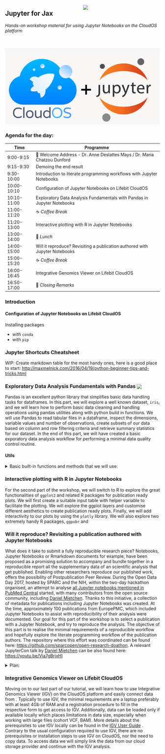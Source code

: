<p align="center">
  <img src="https://static.wixstatic.com/media/b34882_b300f090387248599125482b6750206c.jpg"  width="250" align="right" >
</p>

## Jupyter for Jax
*Hands-on workshop material for using Jupyter Notebooks on the CloudOS platform*
<br/><br/><br/>

![](img/cloudos_x_jupy.png)

### Agenda for the day:

| Time        | Programme       |
| ----------- | --------------------------------------------------------------------------- |
| 9:00-9:15   | :wave: Welcome Address - Dr. Anne Deslattes Mays / Dr. Maria Chatzou Dunford       |
| 9:15-9:30   | Demoing the end result                                                      |
| 9:30-10:00  | Introduction to literate programming workflows with Jupyter Notebooks       |
| 10:00-10:10 | Configuration of Jupyter Notebooks on Lifebit CloudOS                       |
| 10:10-11:00 | Exploratory Data Analysis Fundamentals with Pandas in Jupyter Notebooks     |
| 11:00-11:20 | :coffee: _Coffee Break_                                                              |
| 11:20-13:00 | Interactive plotting with R in Jupyter Notebooks                            |
| 13:00-14:00 | :bento: _Lunch_                                                                     |
| 14:00-15:00 | Will it reproduce? Revisiting a publication authored with Jupyter Notebooks |
| 15:00-15:20 | :coffee: _Coffee Break_                                                              |
| 16:00-16:45 | Integrative Genomics Viewer on Lifebit CloudOS                              |
| 16:50-17:00 | :wave: _Closing Remarks_                                                           |



### Introduction

#### Configuration of Jupyter Notebooks on Lifebit CloudOS

Installing packages
- with `conda`
- with `pip`


### Jupyter Shortcuts Cheatsheet

WIP: Create markdown table for the most handy ones, here is a good place to start: http://maxmelnick.com/2016/04/19/python-beginner-tips-and-tricks.html


### Exploratory Data Analysis Fundamentals with Pandas   <img src="https://pythonawesome.com/content/images/2018/05/pandas-logo.png"  width="80" align="center" >

Pandas is an excellent python library that simplifies basic data handling tasks for dataframes. In this part, we will explore a well known dataset, `iris`, and we will learn how to perform basic data cleaning and handling operations using pandas utilities along with python build in functions. We will use Pandas to read tabular files in a dataframe, inspect the dimensions, variable values and number of observations, create subsets of our data based on column and row filtering criteria and retrieve summary statistics for our dataset. In the end of this part, we will have created a basic exporatory data analysis workflow for performing a minimal data quality control routine.


#### Utils



<details>
<summary>
Basic built-in functions and methods that we will use:
</summary>

- `.type()`
- `.describe()`
- `.shape()`
- `.DataFrame()`

</details>



### Interactive plotting with R in Jupyter Notebooks

For the second part of the workshop, we will switch to R to explore the great functionalities of `ggplot2` and related R packages for publication ready plots. We will first create a suitable input table with helper variable to facilitate the plotting. We will explore the ggplot layers and customise different aesthetics to  create publication ready plots. Finally, we will add interactivity to our plots by using the `plotly` library. We will also explore two extremely handy R packages, `ggpubr` and 



### Will it reproduce? Revisiting a publication authored with Jupyter Notebooks

What does it take to submit a fully reproducible research piece? Notebooks, Jupyter Notebooks or Rmarkdown documents for example, have been proposed as a promising solution to accompany and bundle together in a reproducible report all the supplementary data of an scientific analysis that get published. Enabling other researchers reproduce our published work, offers the possibility of Postpublication Peer Review. During the Open Data Day 2017, hosted by SPARC and the NIH, within the two-day hackathon organised, an attempt to analyse [all Jupyter notebooks mentioned in PubMed Central](https://github.com/sparcopen/open-research-doathon/issues/25) started, with many contributors from the open source community, including [Daniel Mietchen](https://github.com/Daniel-Mietchen). Thanks to this initiative, a collection of metadata for publications including Jupyter Notebooks was created. At the time, approximately 100 publications from EuropePMC, which included Jupyter Notebooks to assist with reproducibility of their analysis were documented. Our goal for this part of the workshop is to select a publication with a Jupyter Notebook, and try to reproduce the analysis. The objective of this part is to realise the minimal requirements of a reproducible workflow and hopefully explore the literate programming workflow of the publication authors. The repository where this effort was coordinated can be found here: https://github.com/sparcopen/open-research-doathon. A relevant JupyterCon talk by [Daniel Mietchen](https://github.com/Daniel-Mietchen) can be also found here: https://youtu.be/Via7gBrjxHI


<details>
<summary>
Plan:
</summary>

- Find the repository of the publication with the accomodating Jupyter Notebook
- Go to our CloudOS Jupyter Notebook session and `git clone` the repository
- Launch the `.ipynb` file and start exploring
- Troubleshoot as needed and note difficulties in reproducing the analysis
- Make an issue and file the problems we have noticed

</details>

### Integrative Genomics Viewer on Lifebit CloudOS  

Moving on to our last part of our tutorial, we will learn how to use Integrative Genomics Viewer (IGV) on the CloudOS platform and easily connect data from . Typically to use IGV, the minimal requirements are a laptop preferably with at least 4Gb of RAM and a registration procedure to fill in the respective form to get access to IGV. Additionally, data can be loaded only if available locally which places limitations in data size, especially when working with large files (cohort VCF, BAM). More details about the prerequisites to use IGV locally can be found in the [IGV User Guide](http://www.broadinstitute.org/software/igv/UserGuide) .  Contrary to the usual configuration required to use IGV, there are no prerequisites or installation steps to use IGV on CloudOS, nor the need to copy data. To access data we will simply link the data from our cloud storage provider and continue with the IGV analysis.

